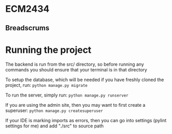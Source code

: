 # ECM2434
Breadscrums
---
# Running the project
The backend is run from the src/ directory, so before running any commands you should ensure that your terminal is in that directory

To setup the database, which will be needed if you have freshly cloned the project, run:
`python manage.py migrate`

To run the server, simply run:
`python manage.py runserver`

If you are using the admin site, then you may want to first create a superuser:
`python manage.py createsuperuser`

If your IDE is marking imports as errors, then you can go into settings (pylint settings for me) and add "./src" to source path